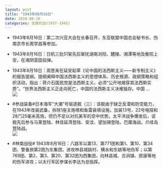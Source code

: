 ```yaml
---
layout: post
title: "1943年08月16日"
date: 2018-08-16
categories: 全面抗战(1937-1945)
---
```


<meta name="referrer" content="no-referrer" />

- 1943年8月16日：第二次兴亚大会在长春召开，东亚联盟中国总会秘书长、伪南京市长周学昌等参加。 

- 1943年8月16日：日机三批51架先后窜扰湖南浏阳、醴陵、湘潭等地及衡阳上空，在湘阴营田投弹。 

- 1943年8月16日：周恩来在延安起草《论中国的法西斯主义——新专制主义》的报告提纲。提纲阐释中国法西斯主义的思想体系、历史根源、政纲策略和组织活动，指出：蒋介石国民党是法西斯主义，必须“公开地揭穿其法西斯实质”。“世界法西斯主义正走向死亡，中国的法西斯主义决难独存。中国 ... <br/><img src="https://wx1.sinaimg.cn/large/aca367d8ly1fubeq2xkmuj20c809zjrf.jpg" />

- #参战装备#日本海军“大潮”号驱逐舰（三）：该舰由于缺乏反潜和防空能力，在1943年改装武备，拆除1座主炮塔和鱼雷装填设施，加装13号、22号电探和28门25毫米高炮，但仍不足以对抗美军的空中优势。太平洋战争爆发后，该舰先后参与马莱登陆、林佳延湾登陆、安汶、望加锡登陆，巴厘海战，爪哇岛登陆战。 <br/><img src="https://wx2.sinaimg.cn/large/aca367d8ly1fubb95hgczj20d60dpwgm.jpg" />

- #林南战役# 1943年8月16日：八路军以第13、第771团和第1、第10、第34团、警备旅第2团为东集团，进攻林县城姚村、横水和东姚等地伪军；以第769团、第2、第3、第20、第32团为西集团，向林县城、合涧镇、原康等地的伪军进攻；以太行军区参谋长李达为总指挥。 

